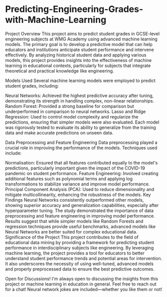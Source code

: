 # Predicting-Engineering-Grades-with-Machine-Learning

Project Overview
This project aims to predict student grades in GCSE-level engineering subjects at WMG Academy using advanced machine learning models. The primary goal is to develop a predictive model that can help educators and institutions anticipate student performance and intervene effectively. By analyzing historical student data and applying various models, this project provides insights into the effectiveness of machine learning in educational contexts, particularly for subjects that integrate theoretical and practical knowledge like engineering.

Models Used
Several machine learning models were employed to predict student grades, including:

Neural Networks: Achieved the highest predictive accuracy after tuning, demonstrating its strength in handling complex, non-linear relationships.
Random Forest: Provided a strong baseline for comparison but underperformed in comparison to neural networks.
Lasso and Ridge Regression: Used to control model complexity and regularize the predictions, ensuring that simpler models were also evaluated.
Each model was rigorously tested to evaluate its ability to generalize from the training data and make accurate predictions on unseen data.

Data Preprocessing and Feature Engineering
Data preprocessing played a crucial role in improving the performance of the models. Techniques used include:

Normalisation: Ensured that all features contributed equally to the model's predictions, particularly important given the impact of the COVID-19 pandemic on student performance.
Feature Engineering: Involved creating additional features such as polynomial terms and applying log transformations to stabilize variance and improve model performance.
Principal Component Analysis (PCA): Used to reduce dimensionality and mitigate multicollinearity, enhancing the robustness of the models.
Key Findings
Neural Networks consistently outperformed other models, showing superior accuracy and generalization capabilities, especially after hyperparameter tuning.
The study demonstrated the importance of data preprocessing and feature engineering in improving model performance.
Results suggest that while simpler models like Random Forests and regression techniques provide useful benchmarks, advanced models like Neural Networks are better suited for complex educational data.
Significance of the Project
This project contributes to the field of educational data mining by providing a framework for predicting student performance in interdisciplinary subjects like engineering. By leveraging machine learning, the project provides a tool for educators to better understand student performance trends and potential areas for intervention. It also underscores the necessity of using well-tuned, advanced models and properly preprocessed data to ensure the best predictive outcomes.

Open for Discussions!
I'm always open to discussing the insights from this project or machine learning in education in general. Feel free to reach out for a chat! Neural network jokes are included—whether you like them or not!

